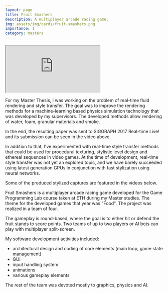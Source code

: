 ```yaml
---
layout: page
title: Fruit Smashers
description: A multiplayer arcade racing game.
img: assets/img/cards/fruit-smashers.png
importance: 1
category: masters
---
```


<div class="offset-1 col-10 embed-responsive embed-responsive-16by9 mt-3 mb-3">
    <iframe class="embed-responsive-item" src="https://www.youtube.com/embed/7UzhVGa_J4I?rel=0" allowfullscreen></iframe>
</div>

For my Master Thesis, I was working on the problem of real-time fluid rendering and style transfer.
The goal was to improve the rendering methods for a machine-learning based physics simulation technology that was developed
by my supervisors. The developed methods allow rendering of water, foam, granular materials and smoke.

In the end, the resulting paper was sent to SIGGRAPH 2017 Real-time Live! and its submission can be seen
in the video above.

In addition to that, I've experimented with real-time style transfer methods that could be used for
procedural texturing, stylistic level design and ethereal sequences in video games. At the time of development,
real-time style transfer was not yet an explored topic, and we have barely succeeded using latest generation GPUs
in conjunction with fast stylization using neural networks.

Some of the produced stylized captures are featured in the videos below.

<div class="row">
    <div class="col-12 content-text card-deck-margin">
        <p>
            Fruit Smashers is a multiplayer arcade racing game developed for the Game Programming Lab course taken at ETH during
            my Master studies. The theme for the developed games that year was "Food". The project was realized in a team of four.
        </p>
        <p>
            The gameplay is round-based, where the goal is to either hit or defend the fruit stands to score points.
            Two teams of up to two players or AI bots can play with multiplayer split-screen.
        </p>
        <p>
            My software development activities included:
            <ul>
                <li>architectural design and coding of core elements (main loop, game state management)</li>
                <li>GUI</li>
                <li>input handling system</li>
                <li>animations</li>
                <li>various gameplay elements</li>
            </ul>
            The rest of the team was devoted mostly to graphics, physics and AI.
        </p>
    </div>
</div>
